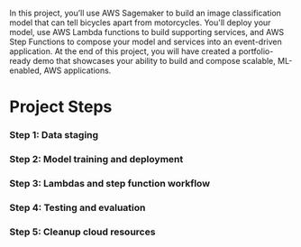 In this project, you’ll use AWS Sagemaker to build an image classification model that can tell bicycles apart from motorcycles. You'll deploy your model, use AWS Lambda functions to build supporting services, and AWS Step Functions to compose your model and services into an event-driven application. At the end of this project, you will have created a portfolio-ready demo that showcases your ability to build and compose scalable, ML-enabled, AWS applications.
# Project Steps
### Step 1: Data staging
### Step 2: Model training and deployment
### Step 3: Lambdas and step function workflow
### Step 4: Testing and evaluation
### Step 5: Cleanup cloud resources
